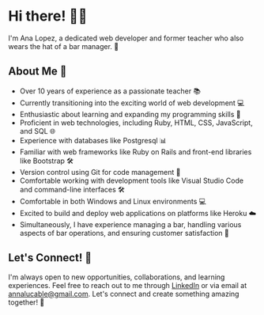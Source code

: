 # Hi there! 👋🌟

I'm Ana Lopez, a dedicated web developer and former teacher who also wears the hat of a bar manager. 🚀

## About Me 📌

- Over 10 years of experience as a passionate teacher 📚
- Currently transitioning into the exciting world of web development 💻
- Enthusiastic about learning and expanding my programming skills 🌱
- Proficient in web technologies, including Ruby, HTML, CSS, JavaScript, and SQL 🌐
- Experience with databases like Postgresql 📊
- Familiar with web frameworks like Ruby on Rails and front-end libraries like Bootstrap 🛠️
- Version control using Git for code management 📂
- Comfortable working with development tools like Visual Studio Code and command-line interfaces 🛠️
- Comfortable in both Windows and Linux environments 💻
- Excited to build and deploy web applications on platforms like Heroku ☁️
- Simultaneously, I have experience managing a bar, handling various aspects of bar operations, and ensuring customer satisfaction 🍻

## Let's Connect! 🤝

I'm always open to new opportunities, collaborations, and learning experiences. Feel free to reach out to me through [LinkedIn](https://www.linkedin.com/in/analu-lopez/) or via email at annalucable@gmail.com. Let's connect and create something amazing together! 📩
